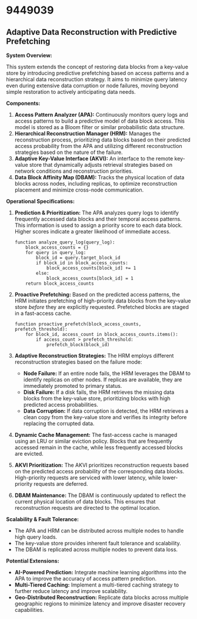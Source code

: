 # 9449039

## Adaptive Data Reconstruction with Predictive Prefetching

**System Overview:**

This system extends the concept of restoring data blocks from a key-value store by introducing predictive prefetching based on access patterns and a hierarchical data reconstruction strategy. It aims to minimize query latency even during extensive data corruption or node failures, moving beyond simple restoration to actively anticipating data needs.

**Components:**

1.  **Access Pattern Analyzer (APA):** Continuously monitors query logs and access patterns to build a predictive model of data block access. This model is stored as a Bloom filter or similar probabilistic data structure.
2.  **Hierarchical Reconstruction Manager (HRM):**  Manages the reconstruction process, prioritizing data blocks based on their predicted access probability from the APA and utilizing different reconstruction strategies based on the nature of the failure.
3.  **Adaptive Key-Value Interface (AKVI):** An interface to the remote key-value store that dynamically adjusts retrieval strategies based on network conditions and reconstruction priorities.
4.  **Data Block Affinity Map (DBAM):** Tracks the physical location of data blocks across nodes, including replicas, to optimize reconstruction placement and minimize cross-node communication.

**Operational Specifications:**

1.  **Prediction & Prioritization:** The APA analyzes query logs to identify frequently accessed data blocks and their temporal access patterns. This information is used to assign a priority score to each data block.  Higher scores indicate a greater likelihood of immediate access.

    ```pseudocode
    function analyze_query_log(query_log):
        block_access_counts = {}
        for query in query_log:
            block_id = query.target_block_id
            if block_id in block_access_counts:
                block_access_counts[block_id] += 1
            else:
                block_access_counts[block_id] = 1
        return block_access_counts
    ```

2.  **Proactive Prefetching:**  Based on the predicted access patterns, the HRM initiates prefetching of high-priority data blocks from the key-value store *before* they are explicitly requested.  Prefetched blocks are staged in a fast-access cache.

    ```pseudocode
    function proactive_prefetch(block_access_counts, prefetch_threshold):
        for block_id, access_count in block_access_counts.items():
            if access_count > prefetch_threshold:
                prefetch_block(block_id)
    ```

3.  **Adaptive Reconstruction Strategies:** The HRM employs different reconstruction strategies based on the failure mode:

    *   **Node Failure:** If an entire node fails, the HRM leverages the DBAM to identify replicas on other nodes. If replicas are available, they are immediately promoted to primary status.
    *   **Disk Failure:** If a disk fails, the HRM retrieves the missing data blocks from the key-value store, prioritizing blocks with high predicted access probabilities.
    *   **Data Corruption:** If data corruption is detected, the HRM retrieves a clean copy from the key-value store and verifies its integrity before replacing the corrupted data.

4.  **Dynamic Cache Management:** The fast-access cache is managed using an LRU or similar eviction policy. Blocks that are frequently accessed remain in the cache, while less frequently accessed blocks are evicted.

5.  **AKVI Prioritization:**  The AKVI prioritizes reconstruction requests based on the predicted access probability of the corresponding data blocks. High-priority requests are serviced with lower latency, while lower-priority requests are deferred.

6.  **DBAM Maintenance:** The DBAM is continuously updated to reflect the current physical location of data blocks.  This ensures that reconstruction requests are directed to the optimal location.

**Scalability & Fault Tolerance:**

*   The APA and HRM can be distributed across multiple nodes to handle high query loads.
*   The key-value store provides inherent fault tolerance and scalability.
*   The DBAM is replicated across multiple nodes to prevent data loss.

**Potential Extensions:**

*   **AI-Powered Prediction:** Integrate machine learning algorithms into the APA to improve the accuracy of access pattern prediction.
*   **Multi-Tiered Caching:** Implement a multi-tiered caching strategy to further reduce latency and improve scalability.
*   **Geo-Distributed Reconstruction:** Replicate data blocks across multiple geographic regions to minimize latency and improve disaster recovery capabilities.